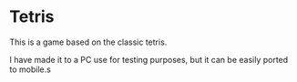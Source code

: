 # Tetris

This is a game based on the classic tetris.

I have made it to a PC use for testing purposes, but it can be easily ported to mobile.s